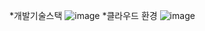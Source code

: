 *개발기술스택
![image](https://user-images.githubusercontent.com/19837507/155935184-e1efda81-25af-4e22-9bf3-7d65224a8545.png)
*클라우드 환경
![image](https://user-images.githubusercontent.com/19837507/155935136-9c43d966-479e-4fd7-9041-65ccda2155a3.png)

